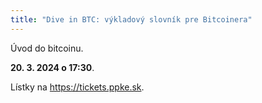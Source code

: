 ```yaml
---
title: "Dive in BTC: výkladový slovník pre Bitcoinera"
---
```

Úvod do bitcoinu.

**20. 3. 2024 o 17:30**.

Lístky na <https://tickets.ppke.sk>.
